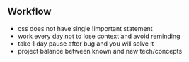 ## Workflow

- css does not have single !important statement
- work every day not to lose context and avoid reminding
- take 1 day pause after bug and you will solve it
- project balance between known and new tech/concepts
